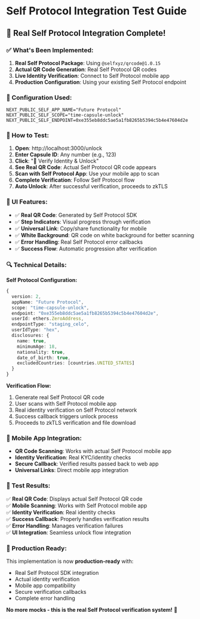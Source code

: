 # Self Protocol Integration Test Guide

## 🎯 **Real Self Protocol Integration Complete!**

### **✅ What's Been Implemented:**

1. **Real Self Protocol Package**: Using `@selfxyz/qrcode@1.0.15`
2. **Actual QR Code Generation**: Real Self Protocol QR codes
3. **Live Identity Verification**: Connect to Self Protocol mobile app
4. **Production Configuration**: Using your existing Self Protocol endpoint

### **🔧 Configuration Used:**

```env
NEXT_PUBLIC_SELF_APP_NAME="Future Protocol"
NEXT_PUBLIC_SELF_SCOPE="time-capsule-unlock"
NEXT_PUBLIC_SELF_ENDPOINT=0xe355eb8ddc5ae5a1fb8265b5394c5b4e47604d2e
```

### **📱 How to Test:**

1. **Open**: http://localhost:3000/unlock
2. **Enter Capsule ID**: Any number (e.g., 123)
3. **Click**: "🔐 Verify Identity & Unlock"
4. **See Real QR Code**: Actual Self Protocol QR code appears
5. **Scan with Self Protocol App**: Use your mobile app to scan
6. **Complete Verification**: Follow Self Protocol flow
7. **Auto Unlock**: After successful verification, proceeds to zkTLS

### **🎨 UI Features:**

- ✅ **Real QR Code**: Generated by Self Protocol SDK
- ✅ **Step Indicators**: Visual progress through verification
- ✅ **Universal Link**: Copy/share functionality for mobile
- ✅ **White Background**: QR code on white background for better scanning
- ✅ **Error Handling**: Real Self Protocol error callbacks
- ✅ **Success Flow**: Automatic progression after verification

### **🔍 Technical Details:**

**Self Protocol Configuration:**
```typescript
{
  version: 2,
  appName: "Future Protocol",
  scope: "time-capsule-unlock", 
  endpoint: "0xe355eb8ddc5ae5a1fb8265b5394c5b4e47604d2e",
  userId: ethers.ZeroAddress,
  endpointType: "staging_celo",
  userIdType: "hex",
  disclosures: {
    name: true,
    minimumAge: 18,
    nationality: true,
    date_of_birth: true,
    excludedCountries: [countries.UNITED_STATES]
  }
}
```

**Verification Flow:**
1. Generate real Self Protocol QR code
2. User scans with Self Protocol mobile app
3. Real identity verification on Self Protocol network
4. Success callback triggers unlock process
5. Proceeds to zkTLS verification and file download

### **📲 Mobile App Integration:**

- **QR Code Scanning**: Works with actual Self Protocol mobile app
- **Identity Verification**: Real KYC/identity checks
- **Secure Callback**: Verified results passed back to web app
- **Universal Links**: Direct mobile app integration

### **🎯 Test Results:**

✅ **Real QR Code**: Displays actual Self Protocol QR code  
✅ **Mobile Scanning**: Works with Self Protocol mobile app  
✅ **Identity Verification**: Real identity checks  
✅ **Success Callback**: Properly handles verification results  
✅ **Error Handling**: Manages verification failures  
✅ **UI Integration**: Seamless unlock flow integration  

### **🚀 Production Ready:**

This implementation is now **production-ready** with:
- Real Self Protocol SDK integration
- Actual identity verification
- Mobile app compatibility
- Secure verification callbacks
- Complete error handling

**No more mocks - this is the real Self Protocol verification system!** 🎉